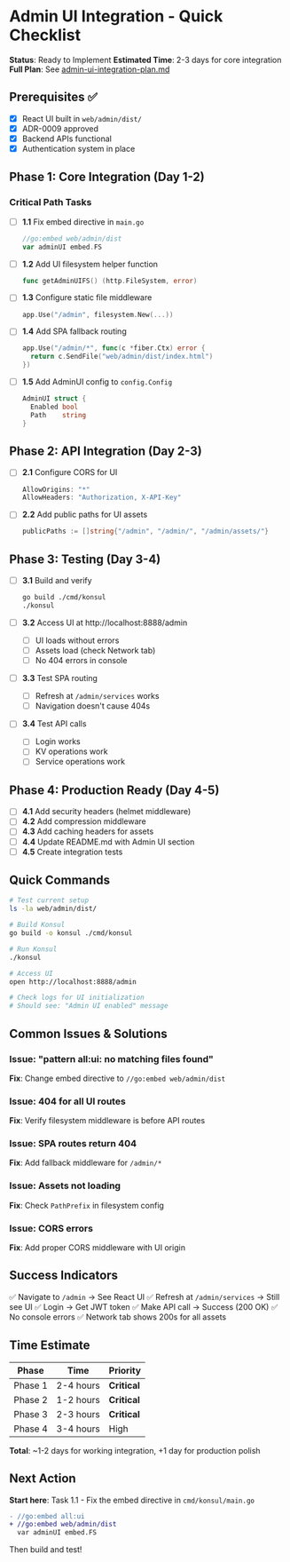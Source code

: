 # Admin UI Integration - Quick Checklist

**Status**: Ready to Implement
**Estimated Time**: 2-3 days for core integration
**Full Plan**: See [admin-ui-integration-plan.md](admin-ui-integration-plan.md)

## Prerequisites ✅

- [x] React UI built in `web/admin/dist/`
- [x] ADR-0009 approved
- [x] Backend APIs functional
- [x] Authentication system in place

## Phase 1: Core Integration (Day 1-2)

### Critical Path Tasks

- [ ] **1.1** Fix embed directive in `main.go`
  ```go
  //go:embed web/admin/dist
  var adminUI embed.FS
  ```

- [ ] **1.2** Add UI filesystem helper function
  ```go
  func getAdminUIFS() (http.FileSystem, error)
  ```

- [ ] **1.3** Configure static file middleware
  ```go
  app.Use("/admin", filesystem.New(...))
  ```

- [ ] **1.4** Add SPA fallback routing
  ```go
  app.Use("/admin/*", func(c *fiber.Ctx) error {
    return c.SendFile("web/admin/dist/index.html")
  })
  ```

- [ ] **1.5** Add AdminUI config to `config.Config`
  ```go
  AdminUI struct {
    Enabled bool
    Path    string
  }
  ```

## Phase 2: API Integration (Day 2-3)

- [ ] **2.1** Configure CORS for UI
  ```go
  AllowOrigins: "*"
  AllowHeaders: "Authorization, X-API-Key"
  ```

- [ ] **2.2** Add public paths for UI assets
  ```go
  publicPaths := []string{"/admin", "/admin/", "/admin/assets/"}
  ```

## Phase 3: Testing (Day 3-4)

- [ ] **3.1** Build and verify
  ```bash
  go build ./cmd/konsul
  ./konsul
  ```

- [ ] **3.2** Access UI at http://localhost:8888/admin
  - [ ] UI loads without errors
  - [ ] Assets load (check Network tab)
  - [ ] No 404 errors in console

- [ ] **3.3** Test SPA routing
  - [ ] Refresh at `/admin/services` works
  - [ ] Navigation doesn't cause 404s

- [ ] **3.4** Test API calls
  - [ ] Login works
  - [ ] KV operations work
  - [ ] Service operations work

## Phase 4: Production Ready (Day 4-5)

- [ ] **4.1** Add security headers (helmet middleware)
- [ ] **4.2** Add compression middleware
- [ ] **4.3** Add caching headers for assets
- [ ] **4.4** Update README.md with Admin UI section
- [ ] **4.5** Create integration tests

## Quick Commands

```bash
# Test current setup
ls -la web/admin/dist/

# Build Konsul
go build -o konsul ./cmd/konsul

# Run Konsul
./konsul

# Access UI
open http://localhost:8888/admin

# Check logs for UI initialization
# Should see: "Admin UI enabled" message
```

## Common Issues & Solutions

### Issue: "pattern all:ui: no matching files found"
**Fix**: Change embed directive to `//go:embed web/admin/dist`

### Issue: 404 for all UI routes
**Fix**: Verify filesystem middleware is before API routes

### Issue: SPA routes return 404
**Fix**: Add fallback middleware for `/admin/*`

### Issue: Assets not loading
**Fix**: Check `PathPrefix` in filesystem config

### Issue: CORS errors
**Fix**: Add proper CORS middleware with UI origin

## Success Indicators

✅ Navigate to `/admin` → See React UI
✅ Refresh at `/admin/services` → Still see UI
✅ Login → Get JWT token
✅ Make API call → Success (200 OK)
✅ No console errors
✅ Network tab shows 200s for all assets

## Time Estimate

| Phase | Time | Priority |
|-------|------|----------|
| Phase 1 | 2-4 hours | **Critical** |
| Phase 2 | 1-2 hours | **Critical** |
| Phase 3 | 2-3 hours | **Critical** |
| Phase 4 | 3-4 hours | High |

**Total**: ~1-2 days for working integration, +1 day for production polish

## Next Action

**Start here**: Task 1.1 - Fix the embed directive in `cmd/konsul/main.go`

```diff
- //go:embed all:ui
+ //go:embed web/admin/dist
  var adminUI embed.FS
```

Then build and test!
